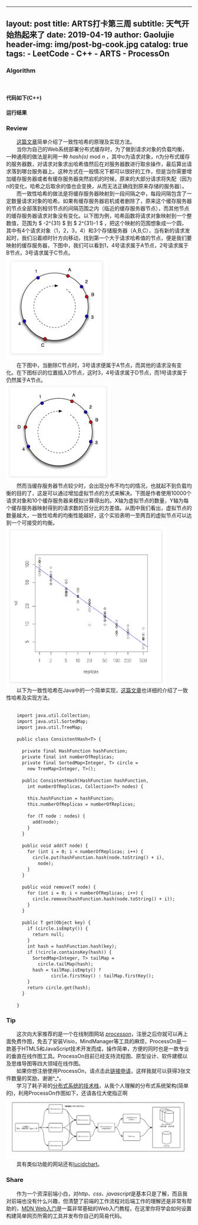 <script type="text/javascript" src="http://cdn.mathjax.org/mathjax/latest/MathJax.js?config=default"></script>

---
layout:     post
title:      ARTS打卡第三周
subtitle:   天气开始热起来了
date:       2019-04-19
author:     Gaolujie
header-img: img/post-bg-cook.jpg
catalog: true
tags:
    - LeetCode
    - C++
    - ARTS
    - ProcessOn
---

### Algorithm

&emsp;&emsp;

#### 代码如下(C++)

    
		

#### 运行结果




### Review


&emsp;&emsp;[这篇文章](http://www.tom-e-white.com/2007/11/consistent-hashing.html)简单介绍了一致性哈希的原理及实现方法。  
&emsp;&emsp;当你为自己的Web系统部署分布式缓存时，为了做到请求对象的负载均衡，一种通用的做法是利用一种 *hash(o)* mod *n* ，其中o为请求对象，n为分布式缓存的服务器数，对请求对象求出哈希值然后在对服务器数进行取余操作，最后算出请求落到哪台服务器上。这种方式在一般情况下都可以很好的工作，但是当你需要增加缓存服务器或者有缓存服务器突然宕机的时候，原来的大部分请求将失配（因为*n*的变化，哈希之后取余的值也会变换，从而无法正确找到原来存储的服务器）。  
&emsp;&emsp;而一致性哈希的做法是将缓存服务器映射到一段间隔之中，每段间隔包含了一定数量请求对象的哈希。如果有缓存服务器宕机或者删除了，原来这个缓存服务器的节点全部落到相邻节点的间隔范围之内（临近的缓存服务器节点），而其他节点的缓存服务器请求对象没有变化。以下图为例，哈希函数将请求对象映射到一个整数值，范围为 $ -2^{31} $ 到 $ 2^{31}-1 $ ，把这个映射的范围想象成一个圆，其中有4个请求对象（1，2，3，4）和3个存储服务器（A,B,C），当有新的请求发起时，我们沿着顺时针方向移动，找到第一个大于请求哈希值的节点，便是我们要映射的缓存服务器，下图中，我们可以看到1，4号请求属于A节点，2号请求属于B节点，3号请求属于C节点。  
![](http://github.com/gaolujie365/gaolujie365.github.io/raw/master/img/2019/20190419-consistent-hashing-1.png)    
&emsp;&emsp;在下图中，当删除C节点时，3号请求便属于A节点，而其他的请求没有变化。在下图标识的位置插入D节点，这时3，4号请求属于D节点，而1号请求属于仍然属于A节点。  
![](http://github.com/gaolujie365/gaolujie365.github.io/raw/master/img/2019/20190419-consistent-hashing-2.png)  
&emsp;&emsp;然而当缓存服务器节点较少时，会出现分布不均匀的情况，也就起不到负载均衡的目的了，这是可以通过增加虚拟节点的方式来解决。下图是作者使用10000个请求对象和10个缓存服务器来模拟计算得出的。X轴为虚拟节点的数量，Y轴为每个缓存服务器映射得到的请求数的百分比的方差值。从图中我们看出，虚拟节点的数量越大，一致性哈希的均衡性能越好，这个实验表明一至两百的虚拟节点可以达到一个可接受的均衡。  
![](http://github.com/gaolujie365/gaolujie365.github.io/raw/master/img/2019/20190419-consistent-hashing-3.png)  
&emsp;&emsp;以下为一致性哈希在Java中的一个简单实现，[这篇文章](https://www.cnblogs.com/xrq730/p/5186728.html)也详细的介绍了一致性哈希及实现方法。

```

	import java.util.Collection;
	import java.util.SortedMap;
	import java.util.TreeMap;
	
	public class ConsistentHash<T> {
	
	  private final HashFunction hashFunction;
	  private final int numberOfReplicas;
	  private final SortedMap<Integer, T> circle =
	    new TreeMap<Integer, T>();
	
	  public ConsistentHash(HashFunction hashFunction,
	    int numberOfReplicas, Collection<T> nodes) {
	
	    this.hashFunction = hashFunction;
	    this.numberOfReplicas = numberOfReplicas;
	
	    for (T node : nodes) {
	      add(node);
	    }
	  }
	
	  public void add(T node) {
	    for (int i = 0; i < numberOfReplicas; i++) {
	      circle.put(hashFunction.hash(node.toString() + i),
	        node);
	    }
	  }
	
	  public void remove(T node) {
	    for (int i = 0; i < numberOfReplicas; i++) {
	      circle.remove(hashFunction.hash(node.toString() + i));
	    }
	  }
	
	  public T get(Object key) {
	    if (circle.isEmpty()) {
	      return null;
	    }
	    int hash = hashFunction.hash(key);
	    if (!circle.containsKey(hash)) {
	      SortedMap<Integer, T> tailMap =
	        circle.tailMap(hash);
	      hash = tailMap.isEmpty() ?
	             circle.firstKey() : tailMap.firstKey();
	    }
	    return circle.get(hash);
	  } 
	
	}

```



### Tip

&emsp;&emsp;这次向大家推荐的是一个在线制图网站 *[processon](https://www.processon.com)*，注册之后你就可以再上面免费作图，免去了安装Visio，MindManager等工具的麻烦，ProcessOn是一款基于HTML5和JavaScript技术开发而成，操作简单，方便的同时也是一款专业的垂直在线作图工具。ProcessOn目前已经支持流程图、原型设计、软件建模以及思维导图等四大领域在线作图。  
&emsp;&emsp;如果你想注册使用ProcessOn，请点击此[链接申请](https://www.processon.com/i/5cacb08be4b06765f08af857)，这样我就可以获得3张文件数量的奖励，谢谢^_^。  
&emsp;&emsp;学习了耗子哥的[分布式系统的技术栈](https://time.geekbang.org/column/article/1512)，从我个人理解的分布式系统架构(简单的)，利用ProcessOn作图如下，还请各位大佬指正啊  
![](http://github.com/gaolujie365/gaolujie365.github.io/raw/master/img/2019/20190416-分布式初识.png)  
&emsp;&emsp;具有类似功能的网站还有[lucidchart](https://www.lucidchart.com/)。  

### Share

&emsp;&emsp;作为一个资深前端小白，对*http、css、javascript*是基本只是了解，而且我对前端也没有什么兴趣，但清楚了前端的工作流程对后端工作的理解还是非常有帮助的，[MDN Web入门](https://developer.mozilla.org/zh-CN/docs/Learn/Getting_started_with_the_web)是一篇非常基础的Web入门教程，在这里你将学会如何设置构建简单网页所需的工具并发布你自己的简易代码。





